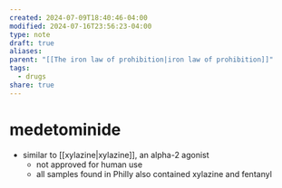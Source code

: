 ```yaml
---
created: 2024-07-09T18:40:46-04:00
modified: 2024-07-16T23:56:23-04:00
type: note
draft: true
aliases: 
parent: "[[The iron law of prohibition|iron law of prohibition]]"
tags:
  - drugs
share: true
---
```

# medetominide
- similar to [[xylazine|xylazine]], an alpha-2 agonist
	- not approved for human use
	- all samples found in Philly also contained xylazine and fentanyl